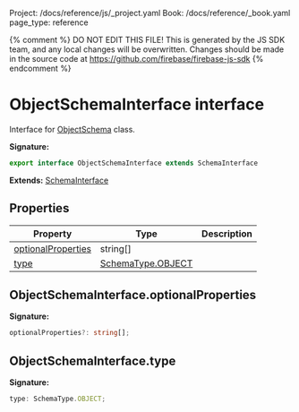 Project: /docs/reference/js/_project.yaml
Book: /docs/reference/_book.yaml
page_type: reference

{% comment %}
DO NOT EDIT THIS FILE!
This is generated by the JS SDK team, and any local changes will be
overwritten. Changes should be made in the source code at
https://github.com/firebase/firebase-js-sdk
{% endcomment %}

# ObjectSchemaInterface interface
Interface for [ObjectSchema](./vertexai-preview.objectschema.md#objectschema_class) class.

<b>Signature:</b>

```typescript
export interface ObjectSchemaInterface extends SchemaInterface 
```
<b>Extends:</b> [SchemaInterface](./vertexai-preview.schemainterface.md#schemainterface_interface)

## Properties

|  Property | Type | Description |
|  --- | --- | --- |
|  [optionalProperties](./vertexai-preview.objectschemainterface.md#objectschemainterfaceoptionalproperties) | string\[\] |  |
|  [type](./vertexai-preview.objectschemainterface.md#objectschemainterfacetype) | [SchemaType.OBJECT](./vertexai-preview.md#schematypeobject_enummember) |  |

## ObjectSchemaInterface.optionalProperties

<b>Signature:</b>

```typescript
optionalProperties?: string[];
```

## ObjectSchemaInterface.type

<b>Signature:</b>

```typescript
type: SchemaType.OBJECT;
```
